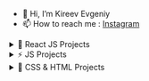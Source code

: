- 👋 Hi, I’m Kireev Evgeniy
- 📫 How to reach me : [Instagram](https://instagram.com/ev_kireev?igshid=NmNmNjAwNzg=) 
	 
 <details><summary>🚀 React JS Projects</summary>
  
   1. [Pizza-shop React](https://evgkireev.github.io/React-pizza/).
   2. [To-do React](https://evgkireev.github.io/todo-react-2/).
   3. [Currency Converter React](https://evgkireev.github.io/Guest-list/).
   4. [Gues List React](https://evgkireev.github.io/Guest-list/).
   5. [Quiz React](https://evgkireev.github.io/quiz/).
   6. [Counter React](https://evgkireev.github.io/Counter/).
   7. [Modal React](https://evgkireev.github.io/modal/).
   8. covid-19 in developing.
  
</details>
  <details><summary>⚡ JS Projects</summary>
  
   1. [Trello JS](https://evgkireev.github.io/trello/).
   2. [To-do JS](https://evgkireev.github.io/todo-app/).
  
</details>
  <details><summary>🌱 CSS & HTML Projects</summary>
  
   1. [Shop HIMO](https://evgkireev.github.io/HIMO).
   2. [PROTOTYPES AXIT](https://evgkireev.github.io/AXIT/).
   3. [PROTOTYPES ActiveBox](https://evgkireev.github.io/ActiveBox/).
   4. Online store MARCHO.
   5. Online store GLEE.
  
</details>


